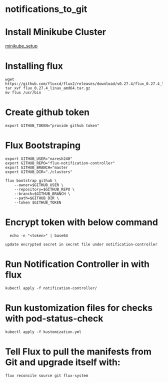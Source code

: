 # notifications_to_git

# Install Minikube Cluster
  [minikube_setup](https://github.com/Naresh240/kubernetes/blob/main/minikube-setup/README.md)
# Installing flux
````
wget https://github.com/fluxcd/flux2/releases/download/v0.27.4/flux_0.27.4_linux_amd64.tar.gz 
tar xvf flux_0.27.4_linux_amd64.tar.gz
mv flux /usr/bin
````
# Create github token
````
export GITHUB_TOKEN="provide github token"
````  
# Flux Bootstraping
````
export GITHUB_USER="naresh240"
export GITHUB_REPO="flux-notification-controller"
export GITHUB_BRANCH="master
export GITHUB_DIR="./clusters"
  
flux bootstrap github \
    --owner=$GITHUB_USER \
    --repository=$GITHUB_REPO \
    --branch=$GITHUB_BRANCH \
    --path=$GITHUB_DIR \
    --token $GITHUB_TOKEN
````      
# Encrypt token with below command
````
  echo -n "<token>" | base64
````  
  
````update encrypted secret in secret file under notification-controller````
# Run Notification Controller in with flux 
````
kubectl apply -f notification-controller/
````
# Run kustomization files for checks with pod-status-check
````
kubectl apply -f kustomization.yml
````  
# Tell Flux to pull the manifests from Git and upgrade itself with:
````
flux reconcile source git flux-system
````    
